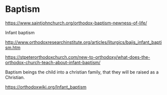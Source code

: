 # Baptism


https://www.saintjohnchurch.org/orthodox-baptism-newness-of-life/


Infant baptism 

http://www.orthodoxresearchinstitute.org/articles/liturgics/bajis_infant_baptism.htm

https://stpeterorthodoxchurch.com/new-to-orthodoxy/what-does-the-orthodox-church-teach-about-infant-baptism/


Baptism beings the child into a christian family, that they will be raised as a Christian.

https://orthodoxwiki.org/Infant_baptism






